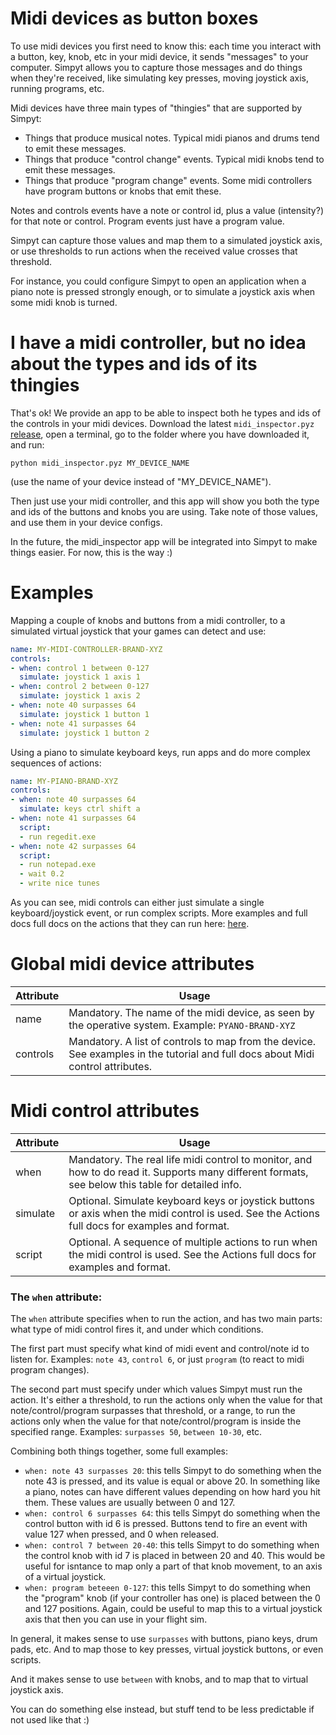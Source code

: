 # Midi devices as button boxes

To use midi devices you first need to know this: each time you interact with a button, key, knob, etc 
in your midi device, it sends "messages" to your computer. 
Simpyt allows you to capture those messages and do things when they're received, like simulating key presses,
moving joystick axis, running programs, etc.

Midi devices have three main types of "thingies" that are supported by Simpyt:

- Things that produce musical notes. Typical midi pianos and drums tend to emit these messages.
- Things that produce "control change" events. Typical midi knobs tend to emit these messages.
- Things that produce "program change" events. Some midi controllers have program buttons or knobs that emit these.

Notes and controls events have a note or control id, plus a value (intensity?) for that note or control.
Program events just have a program value.

Simpyt can capture those values and map them to a simulated joystick axis, or use thresholds to run actions 
when the received value crosses that threshold.

For instance, you could configure Simpyt to open an application when a piano note is pressed strongly enough,
or to simulate a joystick axis when some midi knob is turned.

# I have a midi controller, but no idea about the types and ids of its thingies

That's ok! We provide an app to be able to inspect both he types and ids of the controls in your midi devices. 
Download the latest `midi_inspector.pyz` [release](https://github.com/fisadev/simpyt/releases), open a terminal, go to the folder where you have downloaded it, and run:

```
python midi_inspector.pyz MY_DEVICE_NAME
``` 

(use the name of your device instead of "MY_DEVICE_NAME").

Then just use your midi controller, and this app will show you both the type and ids of the buttons and knobs you are using.
Take note of those values, and use them in your device configs.

In the future, the midi_inspector app will be integrated into Simpyt to make things easier. For now, this is the way :)

# Examples

Mapping a couple of knobs and buttons from a midi controller, to a simulated virtual joystick that your games can detect and use:

```yaml
name: MY-MIDI-CONTROLLER-BRAND-XYZ
controls:
- when: control 1 between 0-127
  simulate: joystick 1 axis 1
- when: control 2 between 0-127
  simulate: joystick 1 axis 2
- when: note 40 surpasses 64
  simulate: joystick 1 button 1
- when: note 41 surpasses 64
  simulate: joystick 1 button 2
```

Using a piano to simulate keyboard keys, run apps and do more complex sequences of actions:

```yaml
name: MY-PIANO-BRAND-XYZ
controls:
- when: note 40 surpasses 64
  simulate: keys ctrl shift a
- when: note 41 surpasses 64
  script:
  - run regedit.exe
- when: note 42 surpasses 64
  script:
  - run notepad.exe
  - wait 0.2
  - write nice tunes
```

As you can see, midi controls can either just simulate a single keyboard/joystick event, or run complex scripts.
More examples and full docs full docs on the actions that they can run here: [here](https://github.com/fisadev/simpyt/blob/main/docs/actions.md).

# Global midi device attributes

| Attribute               | Usage                                                                                                        |
| ----------------------- | --------------------------------------------------------------------------------------------------------------------------------------------------- |
| name                    | Mandatory. The name of the midi device, as seen by the operative system. Example: `PYANO-BRAND-XYZ`                                                 |
| controls                | Mandatory. A list of controls to map from the device. See examples in the tutorial and full docs about Midi control attributes.                     |

# Midi control attributes

| Attribute               | Usage                                                                                                        |
| ----------------------- | -------------------------------------------------------------------------------------------------------------------------------------------------- |
| when                    | Mandatory. The real life midi control to monitor, and how to do read it. Supports many different formats, see below this table for detailed info.  |
| simulate                | Optional. Simulate keyboard keys or joystick buttons or axis when the midi control is used. See the Actions full docs for examples and format.     |
| script                  | Optional. A sequence of multiple actions to run when the midi control is used. See the Actions full docs for examples and format.                  |

### The `when` attribute:

The `when` attribute specifies when to run the action, and has two main parts: what type of midi control fires
it, and under which conditions.

The first part must specify what kind of midi event and control/note id to listen for. 
Examples: `note 43`, `control 6`, or just `program` (to react to midi program changes).

The second part must specify under which values Simpyt must run the action.
It's either a threshold, to run the actions only when the value for that note/control/program surpasses that
threshold, or a range, to run the actions only when the value for that note/control/program is inside the 
specified range.
Examples: `surpasses 50`, `between 10-30`, etc.

Combining both things together, some full examples:

- `when: note 43 surpasses 20`: this tells Simpyt to do something when the note 43 is pressed, and its value is equal or above 20. In something like a piano, notes can have different values depending on how hard you hit them. These values are usually between 0 and 127.
- `when: control 6 surpasses 64`: this tells Simpyt do something when the control button with id 6 is pressed. Buttons tend to fire an event with value 127 when pressed, and 0 when released.
- `when: control 7 between 20-40`: this tells Simpyt to do something when the control knob with id 7 is placed in between 20 and 40. This would be useful for isntance to map only a part of that knob movement, to an axis of a virtual joystick.
- `when: program beteeen 0-127`: this tells Simpyt to do something when the "program" knob (if your controller has one) is placed between the 0 and 127 positions. Again, could be useful to map this to a virtual joystick axis that then you can use in your flight sim.

In general, it makes sense to use `surpasses` with buttons, piano keys, drum pads, etc. And to map those to key presses, virtual joystick buttons, or even scripts.

And it makes sense to use `between` with knobs, and to map that to virtual joystick axis.

You can do something else instead, but stuff tend to be less predictable if not used like that :)
